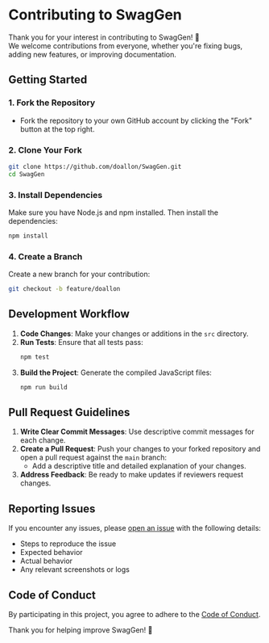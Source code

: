 # Contributing to SwagGen

Thank you for your interest in contributing to SwagGen! 🎉  
We welcome contributions from everyone, whether you're fixing bugs, adding new features, or improving documentation.

## Getting Started

### 1. Fork the Repository
- Fork the repository to your own GitHub account by clicking the "Fork" button at the top right.

### 2. Clone Your Fork
```bash
git clone https://github.com/doallon/SwagGen.git
cd SwagGen
```

### 3. Install Dependencies
Make sure you have Node.js and npm installed. Then install the dependencies:
```bash
npm install
```

### 4. Create a Branch
Create a new branch for your contribution:
```bash
git checkout -b feature/doallon
```

## Development Workflow

1. **Code Changes**: Make your changes or additions in the `src` directory.
2. **Run Tests**: Ensure that all tests pass:
   ```bash
   npm test
   ```
3. **Build the Project**: Generate the compiled JavaScript files:
   ```bash
   npm run build
   ```

## Pull Request Guidelines

1. **Write Clear Commit Messages**: Use descriptive commit messages for each change.
2. **Create a Pull Request**: Push your changes to your forked repository and open a pull request against the `main` branch:
   - Add a descriptive title and detailed explanation of your changes.
3. **Address Feedback**: Be ready to make updates if reviewers request changes.

## Reporting Issues

If you encounter any issues, please [open an issue](https://github.com/doallon/SwagGen/issues) with the following details:
- Steps to reproduce the issue
- Expected behavior
- Actual behavior
- Any relevant screenshots or logs

## Code of Conduct

By participating in this project, you agree to adhere to the [Code of Conduct](CODE_OF_CONDUCT.md).

Thank you for helping improve SwagGen! 🚀
